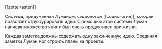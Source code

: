 [[zettelkasten]]

Система, придуманная Луманом, социологом [[социология]], которая позволяет структурировать идеи. С помощью этой системы Луман написал множество книг и был очень продуктивен при жизни.

Каждая заметка должны содержать одну законченную идею.
Соединяя заметки Луман мог строить планы на проекты.